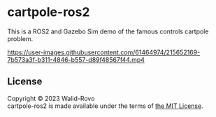 # cartpole-ros2

This is a ROS2 and Gazebo Sim demo of the famous controls cartpole problem.



https://user-images.githubusercontent.com/61464974/215652169-7b573a3f-b311-4846-b557-d89f48567f44.mp4

## License

Copyright © 2023 Walid-Rovo \
cartpole-ros2 is made available under the terms of [the MIT License](LICENSE).
